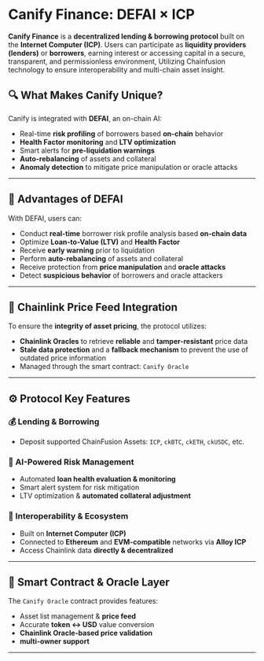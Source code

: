 # Canify Finance: DEFAI × ICP

**Canify Finance** is a **decentralized lending & borrowing protocol** built on the **Internet Computer (ICP)**. Users can participate as **liquidity providers (lenders)** or **borrowers**, earning interest or accessing capital in a secure, transparent, and permissionless environment, Utilizing Chainfusion technology to ensure interoperability and multi-chain asset insight.

## 🔍 What Makes Canify Unique?

Canify is integrated with **DEFAI**, an on-chain AI:

- Real-time **risk profiling** of borrowers based **on-chain** behavior  
- **Health Factor monitoring** and **LTV optimization**  
- Smart alerts for **pre-liquidation warnings**  
- **Auto-rebalancing** of assets and collateral  
- **Anomaly detection** to mitigate price manipulation or oracle attacks  

---

## 🤖 Advantages of DEFAI

With DEFAI, users can:

- Conduct **real-time** borrower risk profile analysis based **on-chain data**
- Optimize **Loan-to-Value (LTV)** and **Health Factor**
- Receive **early warning** prior to liquidation
- Perform **auto-rebalancing** of assets and collateral
- Receive protection from **price manipulation** and **oracle attacks**
- Detect **suspicious behavior** of borrowers and oracle attackers

---

## 🔗 Chainlink Price Feed Integration

To ensure the **integrity of asset pricing**, the protocol utilizes:

- **Chainlink Oracles** to retrieve **reliable** and **tamper-resistant** price data  
- **Stale data protection** and a **fallback mechanism** to prevent the use of outdated price information  
- Managed through the smart contract: `Canify Oracle`

---

## ⚙️ Protocol Key Features

### 💰 Lending & Borrowing
- Deposit supported ChainFusion Assets: `ICP`, `ckBTC`, `ckETH`, `ckUSDC`, etc. 

### 🧠 AI-Powered Risk Management
- Automated **loan health evaluation & monitoring**
- Smart alert system for risk mitigation
- LTV optimization & **automated collateral adjustment**

### 🌉 Interoperability & Ecosystem
- Built on **Internet Computer (ICP)**
- Connected to **Ethereum** and **EVM-compatible** networks via **Alloy ICP**
- Access Chainlink data **directly & decentralized**

---

## 🧾 Smart Contract & Oracle Layer

The `Canify Oracle` contract provides features:

- Asset list management & **price feed**
- Accurate **token ↔ USD** value conversion
- **Chainlink Oracle-based price validation**
- **multi-owner support**

---

